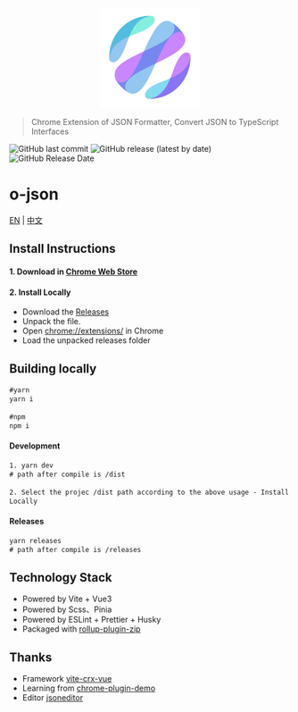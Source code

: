 <p align="center">
  <a href="https://github.com/bojun1995/o-json-crx" target="_blank">
    <img width="180" src="https://github.com/bojun1995/o-json-crx/blob/master/backup/LOGO PNG/o-tools%20%E7%99%BD%E5%BA%95.png" alt="logo">
  </a>
</p>

> Chrome Extension of JSON Formatter, Convert JSON to TypeScript Interfaces

![GitHub last commit](https://img.shields.io/github/last-commit/bojun1995/o-json-crx?style=for-the-badge)
![GitHub release (latest by date)](https://img.shields.io/github/v/release/bojun1995/o-json-crx?style=for-the-badge)
![GitHub Release Date](https://img.shields.io/github/release-date/bojun1995/o-json-crx?style=for-the-badge)
<!-- ![GitHub all releases](https://img.shields.io/github/downloads/bojun1995/o-json-crx/total?style=for-the-badge) -->

# o-json

[EN](https://github.com/bojun1995/o-json-crx/blob/master/README.md) | [中文](https://github.com/bojun1995/o-json-crx/blob/master/README-CN.md)

## Install Instructions

#### 1. Download in [Chrome Web Store](https://chrome.google.com/webstore/detail/o-json/pjgmamaikjfkchcapppciiabhcgihaha)

#### 2. Install Locally

* Download the [Releases](https://github.com/bojun1995/o-json-crx/releases)
* Unpack the file.
* Open [chrome://extensions/](chrome://extensions/) in Chrome
* Load the unpacked releases folder
  

## Building locally
```
#yarn
yarn i

#npm
npm i
```
#### Development
```
1. yarn dev
# path after compile is /dist

2. Select the projec /dist path according to the above usage - Install Locally
```
#### Releases
```
yarn releases
# path after compile is /releases
```

## Technology Stack
- Powered by Vite + Vue3
- Powered by Scss、Pinia
- Powered by ESLint + Prettier + Husky
- Packaged with [rollup-plugin-zip](https://www.npmjs.com/package/rollup-plugin-zip)

## Thanks
- Framework [vite-crx-vue](https://github.com/keyding/vite-crx-vue)
- Learning from [chrome-plugin-demo](chrome-plugin-demo)
- Editor [jsoneditor](https://github.com/josdejong/jsoneditor)
